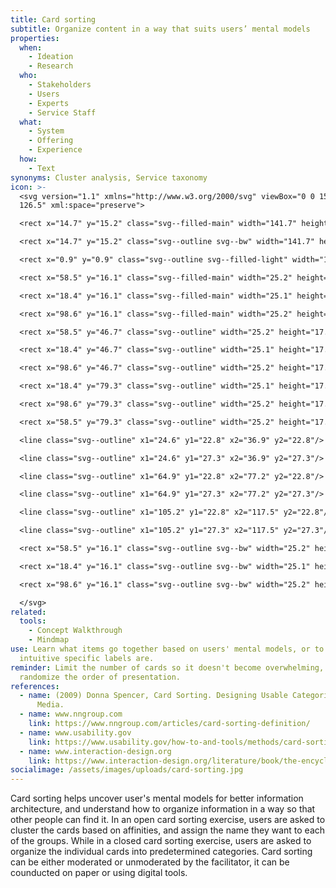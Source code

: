 ```yaml
---
title: Card sorting
subtitle: Organize content in a way that suits users’ mental models
properties:
  when:
    - Ideation
    - Research
  who:
    - Stakeholders
    - Users
    - Experts
    - Service Staff
  what:
    - System
    - Offering
    - Experience
  how:
    - Text
synonyms: Cluster analysis, Service taxonomy
icon: >-
  <svg version="1.1" xmlns="http://www.w3.org/2000/svg" viewBox="0 0 157.3
  126.5" xml:space="preserve">

  <rect x="14.7" y="15.2" class="svg--filled-main" width="141.7" height="110.4"/>

  <rect x="14.7" y="15.2" class="svg--outline svg--bw" width="141.7" height="110.4"/>

  <rect x="0.9" y="0.9" class="svg--outline svg--filled-light" width="140.3" height="110.9"/>

  <rect x="58.5" y="16.1" class="svg--filled-main" width="25.2" height="17.3"/>

  <rect x="18.4" y="16.1" class="svg--filled-main" width="25.1" height="17.3"/>

  <rect x="98.6" y="16.1" class="svg--filled-main" width="25.2" height="17.3"/>

  <rect x="58.5" y="46.7" class="svg--outline" width="25.2" height="17.3"/>

  <rect x="18.4" y="46.7" class="svg--outline" width="25.1" height="17.3"/>

  <rect x="98.6" y="46.7" class="svg--outline" width="25.2" height="17.3"/>

  <rect x="18.4" y="79.3" class="svg--outline" width="25.1" height="17.3"/>

  <rect x="98.6" y="79.3" class="svg--outline" width="25.2" height="17.3"/>

  <rect x="58.5" y="79.3" class="svg--outline" width="25.2" height="17.3"/>

  <line class="svg--outline" x1="24.6" y1="22.8" x2="36.9" y2="22.8"/>

  <line class="svg--outline" x1="24.6" y1="27.3" x2="36.9" y2="27.3"/>

  <line class="svg--outline" x1="64.9" y1="22.8" x2="77.2" y2="22.8"/>

  <line class="svg--outline" x1="64.9" y1="27.3" x2="77.2" y2="27.3"/>

  <line class="svg--outline" x1="105.2" y1="22.8" x2="117.5" y2="22.8"/>

  <line class="svg--outline" x1="105.2" y1="27.3" x2="117.5" y2="27.3"/>

  <rect x="58.5" y="16.1" class="svg--outline svg--bw" width="25.2" height="17.3"/>

  <rect x="18.4" y="16.1" class="svg--outline svg--bw" width="25.1" height="17.3"/>

  <rect x="98.6" y="16.1" class="svg--outline svg--bw" width="25.2" height="17.3"/>

  </svg>
related:
  tools:
    - Concept Walkthrough
    - Mindmap
use: Learn what items go together based on users' mental models, or to test how
  intuitive specific labels are.
reminder: Limit the number of cards so it doesn't become overwhelming, and
  randomize the order of presentation.
references:
  - name: (2009) Donna Spencer, Card Sorting. Designing Usable Categories, Rosenfeld
      Media.
  - name: www.nngroup.com
    link: https://www.nngroup.com/articles/card-sorting-definition/
  - name: www.usability.gov
    link: https://www.usability.gov/how-to-and-tools/methods/card-sorting.html
  - name: www.interaction-design.org
    link: https://www.interaction-design.org/literature/book/the-encyclopedia-of-human-computer-interaction-2nd-ed/card-sorting
socialimage: /assets/images/uploads/card-sorting.jpg
---
```

Card sorting helps uncover user's mental models for better information architecture, and understand how to organize information in a way so that other people can find it. In an open card sorting exercise, users are asked to cluster the cards based on affinities, and assign the name they want to each of the groups. While in a closed card sorting exercise, users are asked to organize the individual cards into predetermined categories. Card sorting can be either moderated or unmoderated by the facilitator, it can be counducted on paper or using digital tools.